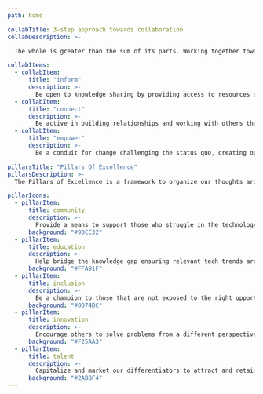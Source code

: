 ```yaml
---
path: home

collabTitle: 3-step approach towards collaboration
collabDescription: >-

  The whole is greater than the sum of its parts. Working together towards a single goal is the backbone to drive transformative change.  San Diego Tech Hub believes this can be accomplished by following these 3-steps:

collabItems:
  - collabItem:
      title: "inform"
      description: >-
        Be open to knowledge sharing by providing access to resources and teaching others; helping to build awareness.
  - collabItem:
      title: "connect"
      description: >-
        Be active in building relationships and working with others that compliment your talents to promote professional growth.
  - collabItem:
      title: "empower"
      description: >-
        Be a conduit for change challenging the status quo, creating opportunities for others along the way.

pillarsTitle: "Pillars Of Excellence"
pillarsDescription: >-
  The Pillars of Excellence is a framework to organize our thoughts around transformative change.  While each pillar can stand on its own, our goal is to help others identify and create synergies across pillars enabling businesses, organizations, and individuals to build bridges aimed at redefining tech hub for the greater San Diego area.

pillarIcons:
  - pillarItem:
      title: community
      description: >-
        Provide a means to support those who struggle in the technology field.
      background: "#90CC32"
  - pillarItem:
      title: education
      description: >-
        Help bridge the knowledge gap ensuring relevant tech trends are learned.
      background: "#FFA91F"
  - pillarItem:
      title: inclusion
      description: >-
        Be a champion to those that are not exposed to the right opportunities.
      background: "#0074BC"
  - pillarItem:
      title: innovation
      description: >-
        Encourage others to solve problems from a different perspective.
      background: "#F25AA3"
  - pillarItem:
      title: talent
      description: >-
        Capitalize and market our differentiators to attract and retain top talent
      background: "#2ABBF4"
---
```

